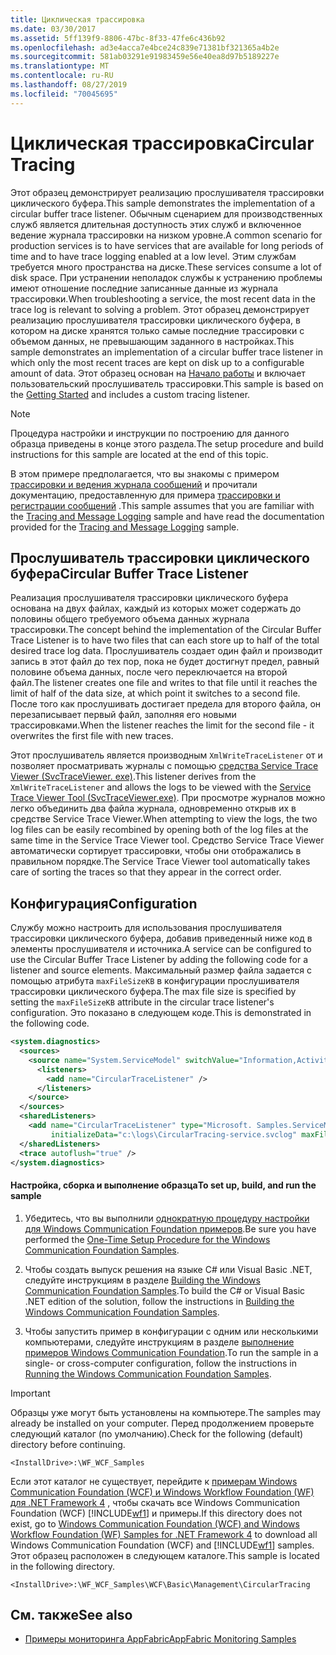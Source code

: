 ```yaml
---
title: Циклическая трассировка
ms.date: 03/30/2017
ms.assetid: 5ff139f9-8806-47bc-8f33-47fe6c436b92
ms.openlocfilehash: ad3e4acca7e4bce24c839e71381bf321365a4b2e
ms.sourcegitcommit: 581ab03291e91983459e56e40ea8d97b5189227e
ms.translationtype: MT
ms.contentlocale: ru-RU
ms.lasthandoff: 08/27/2019
ms.locfileid: "70045695"
---
```

# <a name="circular-tracing"></a><span data-ttu-id="9870e-102">Циклическая трассировка</span><span class="sxs-lookup"><span data-stu-id="9870e-102">Circular Tracing</span></span>

<span data-ttu-id="9870e-103">Этот образец демонстрирует реализацию прослушивателя трассировки циклического буфера.</span><span class="sxs-lookup"><span data-stu-id="9870e-103">This sample demonstrates the implementation of a circular buffer trace listener.</span></span> <span data-ttu-id="9870e-104">Обычным сценарием для производственных служб является длительная доступность этих служб и включенное ведение журнала трассировки на низком уровне.</span><span class="sxs-lookup"><span data-stu-id="9870e-104">A common scenario for production services is to have services that are available for long periods of time and to have trace logging enabled at a low level.</span></span> <span data-ttu-id="9870e-105">Этим службам требуется много пространства на диске.</span><span class="sxs-lookup"><span data-stu-id="9870e-105">These services consume a lot of disk space.</span></span> <span data-ttu-id="9870e-106">При устранении неполадок службы к устранению проблемы имеют отношение последние записанные данные из журнала трассировки.</span><span class="sxs-lookup"><span data-stu-id="9870e-106">When troubleshooting a service, the most recent data in the trace log is relevant to solving a problem.</span></span> <span data-ttu-id="9870e-107">Этот образец демонстрирует реализацию прослушивателя трассировки циклического буфера, в котором на диске хранятся только самые последние трассировки с объемом данных, не превышающим заданного в настройках.</span><span class="sxs-lookup"><span data-stu-id="9870e-107">This sample demonstrates an implementation of a circular buffer trace listener in which only the most recent traces are kept on disk up to a configurable amount of data.</span></span> <span data-ttu-id="9870e-108">Этот образец основан на [Начало работы](../../../../docs/framework/wcf/samples/getting-started-sample.md) и включает пользовательский прослушиватель трассировки.</span><span class="sxs-lookup"><span data-stu-id="9870e-108">This sample is based on the [Getting Started](../../../../docs/framework/wcf/samples/getting-started-sample.md) and includes a custom tracing listener.</span></span>

> [!NOTE]
> <span data-ttu-id="9870e-109">Процедура настройки и инструкции по построению для данного образца приведены в конце этого раздела.</span><span class="sxs-lookup"><span data-stu-id="9870e-109">The setup procedure and build instructions for this sample are located at the end of this topic.</span></span>

<span data-ttu-id="9870e-110">В этом примере предполагается, что вы знакомы с примером [трассировки и ведения журнала сообщений](../../../../docs/framework/wcf/samples/tracing-and-message-logging.md) и прочитали документацию, предоставленную для примера [трассировки и регистрации сообщений](../../../../docs/framework/wcf/samples/tracing-and-message-logging.md) .</span><span class="sxs-lookup"><span data-stu-id="9870e-110">This sample assumes that you are familiar with the [Tracing and Message Logging](../../../../docs/framework/wcf/samples/tracing-and-message-logging.md) sample and have read the documentation provided for the [Tracing and Message Logging](../../../../docs/framework/wcf/samples/tracing-and-message-logging.md) sample.</span></span>

## <a name="circular-buffer-trace-listener"></a><span data-ttu-id="9870e-111">Прослушиватель трассировки циклического буфера</span><span class="sxs-lookup"><span data-stu-id="9870e-111">Circular Buffer Trace Listener</span></span>

<span data-ttu-id="9870e-112">Реализация прослушивателя трассировки циклического буфера основана на двух файлах, каждый из которых может содержать до половины общего требуемого объема данных журнала трассировки.</span><span class="sxs-lookup"><span data-stu-id="9870e-112">The concept behind the implementation of the Circular Buffer Trace Listener is to have two files that can each store up to half of the total desired trace log data.</span></span> <span data-ttu-id="9870e-113">Прослушиватель создает один файл и производит запись в этот файл до тех пор, пока не будет достигнут предел, равный половине объема данных, после чего переключается на второй файл.</span><span class="sxs-lookup"><span data-stu-id="9870e-113">The listener creates one file and writes to that file until it reaches the limit of half of the data size, at which point it switches to a second file.</span></span> <span data-ttu-id="9870e-114">После того как прослушивать достигает предела для второго файла, он перезаписывает первый файл, заполняя его новыми трассировками.</span><span class="sxs-lookup"><span data-stu-id="9870e-114">When the listener reaches the limit for the second file - it overwrites the first file with new traces.</span></span>

<span data-ttu-id="9870e-115">Этот прослушиватель является производным `XmlWriteTraceListener` от и позволяет просматривать журналы с помощью [средства Service Trace Viewer (SvcTraceViewer. exe)](../../../../docs/framework/wcf/service-trace-viewer-tool-svctraceviewer-exe.md).</span><span class="sxs-lookup"><span data-stu-id="9870e-115">This listener derives from the `XmlWriteTraceListener` and allows the logs to be viewed with the [Service Trace Viewer Tool (SvcTraceViewer.exe)](../../../../docs/framework/wcf/service-trace-viewer-tool-svctraceviewer-exe.md).</span></span> <span data-ttu-id="9870e-116">При просмотре журналов можно легко объединить два файла журнала, одновременно открыв их в средстве Service Trace Viewer.</span><span class="sxs-lookup"><span data-stu-id="9870e-116">When attempting to view the logs, the two log files can be easily recombined by opening both of the log files at the same time in the Service Trace Viewer tool.</span></span> <span data-ttu-id="9870e-117">Средство Service Trace Viewer автоматически сортирует трассировки, чтобы они отображались в правильном порядке.</span><span class="sxs-lookup"><span data-stu-id="9870e-117">The Service Trace Viewer tool automatically takes care of sorting the traces so that they appear in the correct order.</span></span>

## <a name="configuration"></a><span data-ttu-id="9870e-118">Конфигурация</span><span class="sxs-lookup"><span data-stu-id="9870e-118">Configuration</span></span>

<span data-ttu-id="9870e-119">Службу можно настроить для использования прослушивателя трассировки циклического буфера, добавив приведенный ниже код в элементы прослушивателя и источника.</span><span class="sxs-lookup"><span data-stu-id="9870e-119">A service can be configured to use the Circular Buffer Trace Listener by adding the following code for a listener and source elements.</span></span> <span data-ttu-id="9870e-120">Максимальный размер файла задается с помощью атрибута `maxFileSizeKB` в конфигурации прослушивателя трассировки циклического буфера.</span><span class="sxs-lookup"><span data-stu-id="9870e-120">The max file size is specified by setting the `maxFileSizeKB` attribute in the circular trace listener's configuration.</span></span> <span data-ttu-id="9870e-121">Это показано в следующем коде.</span><span class="sxs-lookup"><span data-stu-id="9870e-121">This is demonstrated in the following code.</span></span>

```xml
<system.diagnostics>
  <sources>
    <source name="System.ServiceModel" switchValue="Information,ActivityTracing" propagateActivity="true">
      <listeners>
        <add name="CircularTraceListener" />
      </listeners>
    </source>
  </sources>
  <sharedListeners>
    <add name="CircularTraceListener" type="Microsoft. Samples.ServiceModel.CircularTraceListener,CircularTraceListener"
         initializeData="c:\logs\CircularTracing-service.svclog" maxFileSizeKB="100" />
  </sharedListeners>
  <trace autoflush="true" />
</system.diagnostics>
```

#### <a name="to-set-up-build-and-run-the-sample"></a><span data-ttu-id="9870e-122">Настройка, сборка и выполнение образца</span><span class="sxs-lookup"><span data-stu-id="9870e-122">To set up, build, and run the sample</span></span>

1. <span data-ttu-id="9870e-123">Убедитесь, что вы выполнили [однократную процедуру настройки для Windows Communication Foundation примеров](../../../../docs/framework/wcf/samples/one-time-setup-procedure-for-the-wcf-samples.md).</span><span class="sxs-lookup"><span data-stu-id="9870e-123">Be sure you have performed the [One-Time Setup Procedure for the Windows Communication Foundation Samples](../../../../docs/framework/wcf/samples/one-time-setup-procedure-for-the-wcf-samples.md).</span></span>

2. <span data-ttu-id="9870e-124">Чтобы создать выпуск решения на языке C# или Visual Basic .NET, следуйте инструкциям в разделе [Building the Windows Communication Foundation Samples](../../../../docs/framework/wcf/samples/building-the-samples.md).</span><span class="sxs-lookup"><span data-stu-id="9870e-124">To build the C# or Visual Basic .NET edition of the solution, follow the instructions in [Building the Windows Communication Foundation Samples](../../../../docs/framework/wcf/samples/building-the-samples.md).</span></span>

3. <span data-ttu-id="9870e-125">Чтобы запустить пример в конфигурации с одним или несколькими компьютерами, следуйте инструкциям в разделе [выполнение примеров Windows Communication Foundation](../../../../docs/framework/wcf/samples/running-the-samples.md).</span><span class="sxs-lookup"><span data-stu-id="9870e-125">To run the sample in a single- or cross-computer configuration, follow the instructions in [Running the Windows Communication Foundation Samples](../../../../docs/framework/wcf/samples/running-the-samples.md).</span></span>

> [!IMPORTANT]
> <span data-ttu-id="9870e-126">Образцы уже могут быть установлены на компьютере.</span><span class="sxs-lookup"><span data-stu-id="9870e-126">The samples may already be installed on your computer.</span></span> <span data-ttu-id="9870e-127">Перед продолжением проверьте следующий каталог (по умолчанию).</span><span class="sxs-lookup"><span data-stu-id="9870e-127">Check for the following (default) directory before continuing.</span></span>
>
> `<InstallDrive>:\WF_WCF_Samples`
>
> <span data-ttu-id="9870e-128">Если этот каталог не существует, перейдите к [примерам Windows Communication Foundation (WCF) и Windows Workflow Foundation (WF) для .NET Framework 4](https://go.microsoft.com/fwlink/?LinkId=150780) , чтобы скачать все Windows Communication Foundation (WCF) [!INCLUDE[wf1](../../../../includes/wf1-md.md)] и примеры.</span><span class="sxs-lookup"><span data-stu-id="9870e-128">If this directory does not exist, go to [Windows Communication Foundation (WCF) and Windows Workflow Foundation (WF) Samples for .NET Framework 4](https://go.microsoft.com/fwlink/?LinkId=150780) to download all Windows Communication Foundation (WCF) and [!INCLUDE[wf1](../../../../includes/wf1-md.md)] samples.</span></span> <span data-ttu-id="9870e-129">Этот образец расположен в следующем каталоге.</span><span class="sxs-lookup"><span data-stu-id="9870e-129">This sample is located in the following directory.</span></span>
>
> `<InstallDrive>:\WF_WCF_Samples\WCF\Basic\Management\CircularTracing`

## <a name="see-also"></a><span data-ttu-id="9870e-130">См. также</span><span class="sxs-lookup"><span data-stu-id="9870e-130">See also</span></span>

- [<span data-ttu-id="9870e-131">Примеры мониторинга AppFabric</span><span class="sxs-lookup"><span data-stu-id="9870e-131">AppFabric Monitoring Samples</span></span>](https://go.microsoft.com/fwlink/?LinkId=193959)
